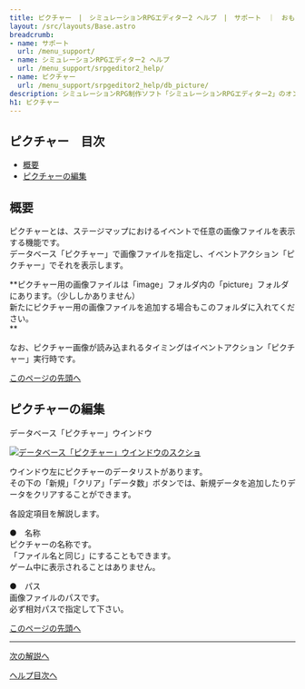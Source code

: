 ```yaml
---
title: ピクチャー　|　シミュレーションRPGエディター2 ヘルプ　|　サポート　｜　おもしろゲーム神殿
layout: /src/layouts/Base.astro
breadcrumb:
- name: サポート
  url: /menu_support/
- name: シミュレーションRPGエディター2 ヘルプ
  url: /menu_support/srpgeditor2_help/
- name: ピクチャー
  url: /menu_support/srpgeditor2_help/db_picture/
description: シミュレーションRPG制作ソフト「シミュレーションRPGエディター2」のオンラインヘルプ。「ピクチャー」。
h1: ピクチャー
---
```


<a name="TOP"></a>

## ピクチャー　目次

- [概要](#ABOUT)
- [ピクチャーの編集](#EDIT)

<a name="ABOUT"></a>

## 概要

ピクチャーとは、ステージマップにおけるイベントで任意の画像ファイルを表示する機能です。  
データベース「ピクチャー」で画像ファイルを指定し、イベントアクション「ピクチャー」でそれを表示します。  

**ピクチャー用の画像ファイルは「image」フォルダ内の「picture」フォルダにあります。（少ししかありません）  
新たにピクチャー用の画像ファイルを追加する場合もこのフォルダに入れてください。  
**

なお、ピクチャー画像が読み込まれるタイミングはイベントアクション「ピクチャー」実行時です。   

[このページの先頭へ](#TOP)

<a name="EDIT"></a>

## ピクチャーの編集

データベース「ピクチャー」ウインドウ

[![データベース「ピクチャー」ウインドウのスクショ](/menu_support/srpgeditor2_help/db_picture/picture.jpg)](/menu_support/srpgeditor2_help/db_picture/picture.jpg)

ウインドウ左にピクチャーのデータリストがあります。  
その下の「新規」「クリア」「データ数」ボタンでは、新規データを追加したりデータをクリアすることができます。  

各設定項目を解説します。  

●　名称  
ピクチャーの名称です。  
「ファイル名と同じ」にすることもできます。  
ゲーム中に表示されることはありません。  

●　パス  
画像ファイルのパスです。  
必ず相対パスで指定して下さい。

[このページの先頭へ](#TOP)

---

  

[次の解説へ](../db_back/)

[ヘルプ目次へ](../)